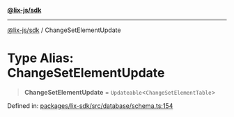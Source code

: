 [**@lix-js/sdk**](../README.md)

***

[@lix-js/sdk](../README.md) / ChangeSetElementUpdate

# Type Alias: ChangeSetElementUpdate

> **ChangeSetElementUpdate** = `Updateable`\<`ChangeSetElementTable`\>

Defined in: [packages/lix-sdk/src/database/schema.ts:154](https://github.com/opral/monorepo/blob/b171e3e71d4461028abf991c33609fbcfb064d33/packages/lix-sdk/src/database/schema.ts#L154)
